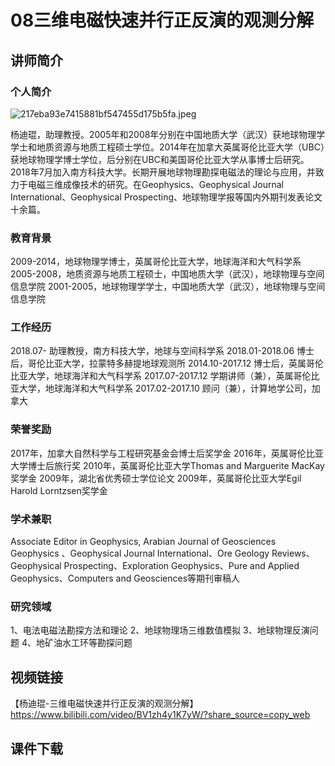 # 08三维电磁快速并行正反演的观测分解
## 讲师简介
### 个人简介

<img src="https://s1.imagehub.cc/images/2023/08/25/217eba93e7415881bf547455d175b5fa.jpeg" alt="217eba93e7415881bf547455d175b5fa.jpeg" border="0" />

杨迪琨，助理教授。2005年和2008年分别在中国地质大学（武汉）获地球物理学学士和地质资源与地质工程硕士学位。2014年在加拿大英属哥伦比亚大学（UBC）获地球物理学博士学位，后分别在UBC和美国哥伦比亚大学从事博士后研究。2018年7月加入南方科技大学。长期开展地球物理勘探电磁法的理论与应用，并致力于电磁三维成像技术的研究。在Geophysics、Geophysical Journal International、Geophysical Prospecting、地球物理学报等国内外期刊发表论文十余篇。

### 教育背景
2009-2014，地球物理学博士，英属哥伦比亚大学，地球海洋和大气科学系
2005-2008，地质资源与地质工程硕士，中国地质大学（武汉），地球物理与空间信息学院
2001-2005，地球物理学学士，中国地质大学（武汉），地球物理与空间信息学院

### 工作经历
2018.07-  助理教授，南方科技大学，地球与空间科学系
2018.01-2018.06  博士后，哥伦比亚大学，拉蒙特多赫提地球观测所
2014.10-2017.12  博士后，英属哥伦比亚大学，地球海洋和大气科学系
2017.07-2017.12  学期讲师（兼），英属哥伦比亚大学，地球海洋和大气科学系
2017.02-2017.10  顾问（兼），计算地学公司，加拿大

### 荣誉奖励
2017年，加拿大自然科学与工程研究基金会博士后奖学金
2016年，英属哥伦比亚大学博士后旅行奖
2010年，英属哥伦比亚大学Thomas and Marguerite MacKay奖学金
2009年，湖北省优秀硕士学位论文
2009年，英属哥伦比亚大学Egil Harold Lorntzsen奖学金

### 学术兼职
Associate Editor in Geophysics, Arabian Journal of Geosciences
Geophysics 、Geophysical Journal International、Ore Geology Reviews、Geophysical Prospecting、Exploration Geophysics、Pure and Applied Geophysics、Computers and Geosciences等期刊审稿人

### 研究领域
1、电法电磁法勘探方法和理论
2、地球物理场三维数值模拟
3、地球物理反演问题
4、地矿油水工环等勘探问题
 




## 视频链接

【杨迪琨-三维电磁快速并行正反演的观测分解】 https://www.bilibili.com/video/BV1zh4y1K7yW/?share_source=copy_web

## 课件下载
